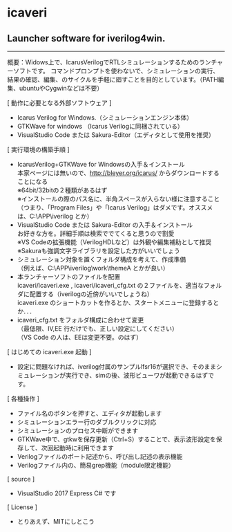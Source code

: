# icaveri
## Launcher software  for iverilog4win.
---
概要：Widows上で、IcarusVerilogでRTLシミュレーションするためのランチャーソフトです。
コマンドプロンプトを使わないで、シミュレーションの実行、結果の確認、編集、のサイクルを手軽に廻すことを目的としています。（PATH編集、ubuntuやCygwinなどは不要）

[ 動作に必要となる外部ソフトウェア ]
- Icarus Verilog for Windows.（シミュレーションエンジン本体）
- GTKWave for windows （Icarus Verilogに同梱されている）
- VisualStudio Code または Sakura-Editor（エディタとして使用を推奨）

[ 実行環境の構築手順 ]
- IcarusVerilog+GTKWave for Windowsの入手＆インストール  
  本家ページには無いので、http://bleyer.org/icarus/ からダウンロードすることになる  
  ※64bit/32bitの２種類があるはず  
  ※インストールの際のパス名に、半角スペースが入らない様に注意すること
  （つまり、「Program Files」や「Icarus Verilog」はダメです。オススメは、C:\APP\iverilog とか）
- VisualStudio Code または Sakura-Editor の入手＆インストール  
  お好きな方を。詳細手順は検索ででてくると思うので割愛  
  ※VS Codeの拡張機能（VerilogHDLなど）は外観や編集補助として推奨  
  ※Sakuraも強調文字ライブラリを設定した方がいいでしょう
- シミュレーション対象を置くフォルダ構成を考えて、作成準備  
  （例えば、C:\APP\iverilog\work\themeA とかが良い）
- 本ランチャーソフトのファイルを配置  
  icaveri/icaveri.exe , icaveri/icaveri_cfg.txt の２ファイルを、適当なフォルダに配置する（iverilogの近傍がいいでしょうね）  
  icaveri.exe のショートカットを作るとか、スタートメニューに登録するとか．．．
- icaveri_cfg.txt をフォルダ構成に合わせて変更  
  （最低限、IV,EE 行だけでも、正しい設定にしてください）  
  （VS Code の人は、EEは変更不要。のはず）

[ はじめての icaveri.exe 起動 ]  
- 設定に問題なければ、iverilog付属のサンプルlfsr16が選択でき、そのままシミュレーションが実行でき、simの後、波形ビューワが起動できるはずです。

[ 各種操作 ]
- ファイル名のボタンを押すと、エディタが起動します
- シミュレーションエラー行のダブルクリックに対応
- シミュレーションのプロセス中断ができます
- GTKWave中で、gtkwを保存更新（Ctrl+S）することで、表示波形設定を保存して、次回起動時に利用できます
- Verilogファイルのポート記述から、呼び出し記述の表示機能
- Verilogファイル内の、簡易grep機能（module限定機能）

[ source ]
- VisualStudio 2017 Express C# です  

[ License ]
- とりあえず、MITにしとこう
